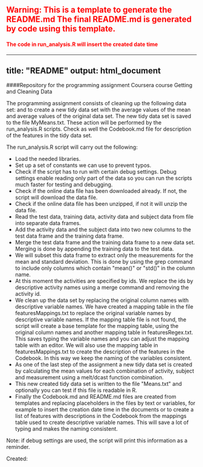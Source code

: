 <!---Template warning-->
## <span style="color:red">Warning: This is a template to generate the README.md The final README.md is generated by code using this template. </span>
#### <span style="color:red">The code in run_analysis.R will insert the created date time</span>
<!---/Template warning-->

---
title: "README"
output: html_document
---


####Repository for the programming assignment Coursera course Getting and Cleaning Data


The programming assignment consists of cleaning up the following data set: <!---DataFileUrl--><!---/DataFileUrl--> and to create a new tidy data set with the average values of the mean and average values of the original data set. The new tidy data set is saved to the file MyMeans.txt. These action will be performed by the run_analysis.R scripts. Check as well the Codebook.md file for description of the features in the tidy data set.

The run_analysis.R script will carry out the following:

- Load the needed libraries.
- Set up a set of constants we can use to prevent typos.
- Check if the script has to run with certain debug settings. Debug settings enable reading only part of the data so you can run the scripts much faster for testing and debugging.
- Check if the online data file has been downloaded already. If not, the script will download the data file.
- Check if the online data file has been unzipped, if not it will unzip the data file.
- Read the test data, training data, activity data and subject data from file into separate data frames.
- Add the activity data and the subject data into two new columns to the test data frame and the training data frame.
- Merge the test data frame and the training data frame to a new data set. Merging is done by appending the training data to the test data.
- We will subset this data frame to extract only the measurements for the mean and standard deviation. This is done by using the grep command to include only columns which contain "mean()" or "std()" in the column name.
- At this moment the activities are specified by ids. We replace the ids by descriptive activity names using a merge command and removing the activity id.
- We clean up the data set by replacing the original column names with descriptive variable names. We have created a mapping table in the file featuresMappings.txt to replace the original variable names by descriptive variable names. If the mapping table file is not found, the script will create a base template for the mapping table, using the original column names and another mapping table in featuresRegex.txt. This saves typing the variable names and you can adjust the mapping table with an editor. We will also use the mapping table in featuresMappings.txt to create the description of the features in the Codebook. In this way we keep the naming of the variables consistent.
- As one of the last step of the assignment a new tidy data set is created by calculating the mean values for each combination of activity, subject and measurement using a melt/dcast function combination.
- This new created tidy data set is written to the file "Means.txt" and optionally you can test if this file is readable in R.
- Finally the Codebook.md and README.md files are created from templates and replacing placeholders in the files by text or variables, for example to insert the creation date time in the documents or to create a list of features with descriptions in the Codebook from the mappings table used to create descriptive variable names. This will save a lot of typing and makes the naming consistent.

Note: if debug settings are used, the script will print this information as a reminder.




Created: <!---DateTimeCreated--><!---/DateTimeCreated-->

